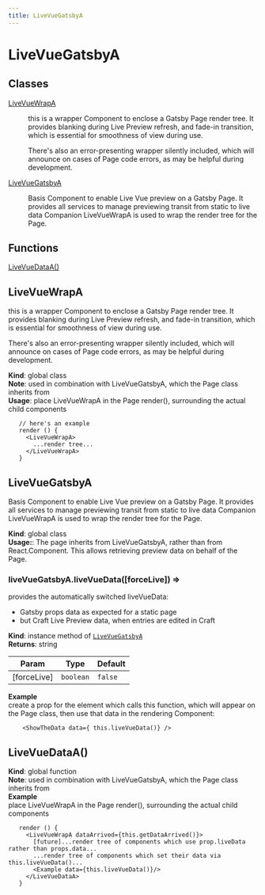 ```yaml
---
title: LiveVueGatsbyA
---
```


# LiveVueGatsbyA

## Classes

<dl>
<dt><a href="#LiveVueWrapA">LiveVueWrapA</a></dt>
<dd><p>this is a wrapper Component to enclose a Gatsby Page render tree.
It provides blanking during Live Preview refresh, and fade-in transition,
which is essential for smoothness of view during use.</p>
<p>There&#39;s also an error-presenting wrapper silently included, which will
announce on cases of Page code errors, as may be helpful during development.</p>
</dd>
<dt><a href="#LiveVueGatsbyA">LiveVueGatsbyA</a></dt>
<dd><p>Basis Component to enable Live Vue preview on a Gatsby Page.
It provides all services to manage previewing transit from static to live data
Companion LiveVueWrapA is used to wrap the render tree for the Page.</p>
</dd>
</dl>

## Functions

<dl>
<dt><a href="#LiveVueDataA">LiveVueDataA()</a></dt>
<dd></dd>
</dl>

<a name="LiveVueWrapA"></a>

## LiveVueWrapA
this is a wrapper Component to enclose a Gatsby Page render tree.
It provides blanking during Live Preview refresh, and fade-in transition,
which is essential for smoothness of view during use.

There's also an error-presenting wrapper silently included, which will
announce on cases of Page code errors, as may be helpful during development.

**Kind**: global class  
**Note**: used in combination with LiveVueGatsbyA, which the Page class inherits from  
**Usage**: place LiveVueWrapA in the Page render(), surrounding the actual child components

```
   // here's an example
   render () {
     <LiveVueWrapA>
       ...render tree...
     </LiveVueWrapA>
   }
   ```  
<a name="LiveVueGatsbyA"></a>

## LiveVueGatsbyA
Basis Component to enable Live Vue preview on a Gatsby Page.
It provides all services to manage previewing transit from static to live data
Companion LiveVueWrapA is used to wrap the render tree for the Page.

**Kind**: global class  
**Usage:**: The page inherits from LiveVueGatsbyA, rather than from React.Component.
This allows retrieving preview data on behalf of the Page.  
<a name="LiveVueGatsbyA+liveVueData"></a>

### liveVueGatsbyA.liveVueData([forceLive]) ⇒
provides the automatically switched liveVueData:
 - Gatsby props data as expected for a static page
 - but Craft Live Preview data, when entries are edited in Craft

**Kind**: instance method of [<code>LiveVueGatsbyA</code>](#LiveVueGatsbyA)  
**Returns**: string  

| Param | Type | Default |
| --- | --- | --- |
| [forceLive] | <code>boolean</code> | <code>false</code> | 

**Example**  
create a prop for the element which calls this function, which
will appear on the Page class, then use that data in the rendering Component:
```
    <ShowTheData data={ this.liveVueData()} />
```
<a name="LiveVueDataA"></a>

## LiveVueDataA()
**Kind**: global function  
**Note**: used in combination with LiveVueGatsbyA, which the Page class inherits from  
**Example**  
place LiveVueWrapA in the Page render(), surrounding the actual child components

```
   render () {
     <LiveVueWrapA dataArrived={this.getDataArrived()}>
       [future]...render tree of components which use prop.liveData rather than props.data...
       ...render tree of components which set their data via this.liveVueData()...
       <Example data={this.liveVueData()}/>
     </LiveVueDataA>
   }
   ```
